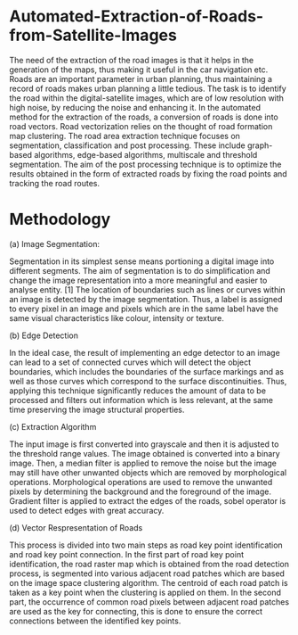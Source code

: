 # Automated-Extraction-of-Roads-from-Satellite-Images
The need of the extraction of the road images is that it helps in the generation of the 
maps, thus making it useful in the car navigation etc. Roads are an important parameter in urban 
planning, thus maintaining a record of roads makes urban planning a little tedious. The task is to identify the road within the digital-satellite 
images, which are of low resolution with high noise, by reducing the noise and enhancing it. In the 
automated method for the extraction of the roads, a conversion of roads is done into road vectors. 
Road vectorization relies on the thought of road formation map clustering. The road area extraction 
technique focuses on segmentation, classification and post processing. These include graph-based 
algorithms, edge-based algorithms, multiscale and threshold segmentation. The aim of the post 
processing technique is to optimize the results obtained in the form of extracted roads by fixing 
the road points and tracking the road routes.

# Methodology
(a) Image Segmentation:

Segmentation in its simplest sense means portioning a digital image into different segments. The 
aim of segmentation is to do simplification and change the image representation into a more 
meaningful and easier to analyse entity. [1] The location of boundaries such as lines or curves within 
an image is detected by the image segmentation. Thus, a label is assigned to every pixel in an 
image and pixels which are in the same label have the same visual characteristics like colour, 
intensity or texture.

(b) Edge Detection

 In the ideal case, the result of implementing an edge 
detector to an image can lead to a set of connected curves which will detect the object boundaries, 
which includes the boundaries of the surface markings and as well as those curves which 
correspond to the surface discontinuities. Thus, applying this technique significantly reduces 
the amount of data to be processed and filters out information which is less relevant, at the same 
time preserving the image structural properties.

(c) Extraction Algorithm

The input image is first converted into grayscale and then it is adjusted to the threshold range 
values. The image obtained is converted into a binary image. Then, a median filter is applied to 
remove the noise but the image may still have other unwanted objects which are removed by 
morphological operations. Morphological operations are used to remove the unwanted pixels by 
determining the background and the foreground of the image. Gradient filter is applied to extract 
the edges of the roads, sobel operator is used to detect edges with great accuracy.

(d) Vector Respresentation of Roads

This process is divided into two main steps as road key point identification and road key point connection. In the first part of road key point identification, the road raster map which is obtained from the road detection process, is segmented into various adjacent road patches which are based on the image space clustering algorithm. The centroid of each road patch is taken as a key point when the clustering is applied on them. In the second part, the occurrence of common road pixels between adjacent road patches are used as the key for connecting, this is done to ensure the correct connections between the identified key points.
